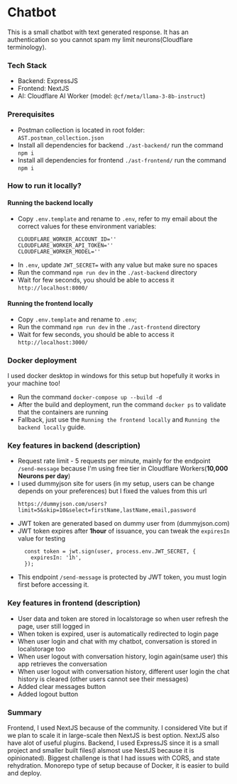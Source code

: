 # Chatbot
This is a small chatbot with text generated response. It has an authentication so you cannot spam my limit neurons(Cloudflare terminology).

### Tech Stack
- Backend: ExpressJS
- Frontend: NextJS
- AI: Cloudflare AI Worker (model: `@cf/meta/llama-3-8b-instruct`)


### Prerequisites
- Postman collection is located in root folder: `AST.postman_collection.json`
- Install all dependencies for backend `./ast-backend/` run the command `npm i`
- Install all dependencies for frontend `./ast-frontend/` run the command `npm i`

### How to run it locally?

#### Running the backend locally
- Copy `.env.template` and rename to `.env`, refer to my email about the correct values for these environment variables:
  ```
  CLOUDFLARE_WORKER_ACCOUNT_ID=''
  CLOUDFLARE_WORKER_API_TOKEN=''
  CLOUDFLARE_WORKER_MODEL=''
  ```
- In `.env`, update `JWT_SECRET=` with any value but make sure no spaces
- Run the command `npm run dev` in the `./ast-backend` directory
- Wait for few seconds, you should be able to access it `http://localhost:8000/`


#### Running the frontend locally
- Copy `.env.template` and rename to `.env`;
- Run the command `npm run dev` in the `./ast-frontend` directory
- Wait for few seconds, you should be able to access it `http://localhost:3000/`

### Docker deployment
I used docker desktop in windows for this setup but hopefully it works in your machine too!
- Run the command `docker-compose up --build -d`
- After the build and deployment, run the command `docker ps` to validate that the containers are running 
- Fallback, just use the `Running the frontend locally` and `Running the backend locally` guide.

### Key features in backend (description)
- Request rate limit - 5 requests per minute, mainly for the endpoint `/send-message` because  I'm using free tier in Cloudflare Workers(**10,000 Neurons per day**)
- I used dummyjson site for users (in my setup, users can be change depends on your preferences) but I fixed the values from this url
  ```
  https://dummyjson.com/users?limit=5&skip=10&select=firstName,lastName,email,password
  ```
- JWT token are generated based on dummy user from (dummyjson.com)
- JWT token expires after **1hour** of issuance, you can tweak the `expiresIn` value for testing
  ```
    const token = jwt.sign(user, process.env.JWT_SECRET, {
      expiresIn: '1h',
    });
  ```
 - This endpoint `/send-message` is protected by JWT token, you must login first before accessing it.

### Key features in frontend (description)
  - User data and token are stored in localstorage so when user refresh the page, user still logged in
  - When token is expired, user is automatically redirected to login page
  - When user login and chat with my chatbot, conversation is stored in localstorage too
  - When user logout with conversation history, login again(same user) this app retrieves the conversation
  - When user logout with conversation history, different user login the chat history is cleared (other users cannot see their messages)
  - Added clear messages button
  - Added logout button
  
### Summary
Frontend, I used NextJS because of the community. I considered Vite but if we plan to scale it in large-scale then NextJS is best option. NextJS also have alot of useful plugins.
Backend, I used ExpressJS since it is a small project and smaller built files(I alsmost use NestJS because it is opinionated).
Biggest challenge is that I had issues with CORS, and state rehydration.
Monorepo type of setup because of Docker, it is easier to build and deploy.
